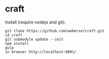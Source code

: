 # craft

Install (require nodejs and git):

```
git clone https://github.com/weberse/craft.git
cd craft
git submodule update --init
npm install
gulp
in browser http://localhost:8001/
```
